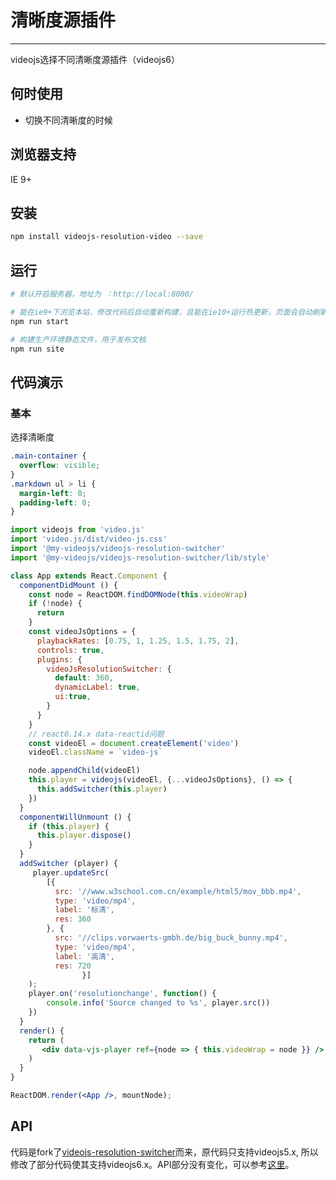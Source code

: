 # 清晰度源插件

---

videojs选择不同清晰度源插件（videojs6）

## 何时使用

- 切换不同清晰度的时候

## 浏览器支持

IE 9+

## 安装

```bash
npm install videojs-resolution-video --save
```

## 运行

```bash
# 默认开启服务器，地址为 ：http://local:8000/

# 能在ie9+下浏览本站，修改代码后自动重新构建，且能在ie10+运行热更新，页面会自动刷新
npm run start

# 构建生产环境静态文件，用于发布文档
npm run site
```

## 代码演示

### 基本

选择清晰度

```css
.main-container {
  overflow: visible;
}
.markdown ul > li {
  margin-left: 0;
  padding-left: 0;
}
```

```jsx
import videojs from 'video.js'
import 'video.js/dist/video-js.css'
import '@my-videojs/videojs-resolution-switcher'
import '@my-videojs/videojs-resolution-switcher/lib/style'

class App extends React.Component {
  componentDidMount () {
    const node = ReactDOM.findDOMNode(this.videoWrap)
    if (!node) {
      return
    }
    const videoJsOptions = {
      playbackRates: [0.75, 1, 1.25, 1.5, 1.75, 2],
      controls: true,
      plugins: {
        videoJsResolutionSwitcher: {
          default: 360,
          dynamicLabel: true,
          ui:true,
        }
      }
    }
    // react0.14.x data-reactid问题
    const videoEl = document.createElement('video')
    videoEl.className = `video-js`

    node.appendChild(videoEl)
    this.player = videojs(videoEl, {...videoJsOptions}, () => {
      this.addSwitcher(this.player)
    })
  }
  componentWillUnmount () {
    if (this.player) {
      this.player.dispose()
    }
  }
  addSwitcher (player) {
     player.updateSrc(
        [{
          src: '//www.w3school.com.cn/example/html5/mov_bbb.mp4',
          type: 'video/mp4',
          label: '标清',
          res: 360
        }, {
          src: '//clips.vorwaerts-gmbh.de/big_buck_bunny.mp4',
          type: 'video/mp4',
          label: '高清',
          res: 720
                }]
    );
    player.on('resolutionchange', function() {
        console.info('Source changed to %s', player.src())
    })
  }
  render() {
    return (
       <div data-vjs-player ref={node => { this.videoWrap = node }} />
    )
  }
}

ReactDOM.render(<App />, mountNode);
```

## API

代码是fork了[videojs-resolution-switcher](https://github.com/kmoskwiak/videojs-resolution-switcher)而来，原代码只支持videojs5.x,
所以修改了部分代码使其支持videojs6.x。API部分没有变化，可以参考[这里](https://kmoskwiak.github.io/videojs-resolution-switcher/)。
